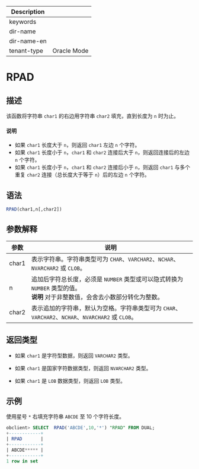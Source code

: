 | Description   |                 |
|---------------|-----------------|
| keywords      |                 |
| dir-name      |                 |
| dir-name-en   |                 |
| tenant-type   | Oracle Mode     |

# RPAD

## 描述

该函数将字符串 `char1` 的右边用字符串 `char2` 填充，直到长度为 `n` 时为止。

  <main id="notice" type='explain'>
    <h4>说明</h4>
    <ul>
    <li>如果 <code>char1</code> 长度大于 <code>n</code>，则返回 <code>char1</code> 左边 <code>n</code> 个字符。</li>
    <li>如果 <code>char1</code> 长度小于 <code>n</code>，<code>char1</code> 和 <code>char2</code> 连接后大于 <code>n</code>，则返回连接后的左边 <code>n</code> 个字符。</li>
    <li>如果 <code>char1</code> 长度小于 <code>n</code>，<code>char1</code> 和 <code>char2</code> 连接后小于 <code>n</code>，则返回 <code>char1</code> 与多个重复 <code>char2</code> 连接（总长度大于等于 <code>n</code>）后的左边 <code>n</code> 个字符。</li>
    </ul>
  </main>

## 语法

```sql
RPAD(char1,n[,char2])
```

## 参数解释

|  参数   |                                                      说明                                                      |
|-------|--------------------------------------------------------------------------------------------------------------|
| char1 | 表示字符串。字符串类型可为 `CHAR`、`VARCHAR2`、`NCHAR`、`NVARCHAR2` 或 `CLOB`。                                                |
| n     | 追加后字符总长度，必须是 `NUMBER` 类型或可以隐式转换为 `NUMBER` 类型的值。 <br>**说明**  对于非整数值，会舍去小数部分转化为整数。 |
| char2 | 表示追加的字符串，默认为空格。字符串类型可为 `CHAR`、`VARCHAR2`、`NCHAR`、`NVARCHAR2` 或 `CLOB`。                                       |

## 返回类型

* 如果 `char1` 是字符型数据，则返回 `VARCHAR2` 类型。

* 如果 `char1` 是国家字符数据类型，则返回 `NVARCHAR2` 类型。

* 如果 `char1` 是 `LOB` 数据类型，则返回 `LOB` 类型。

## 示例

使用星号 `*` 右填充字符串 `ABCDE` 至 10 个字符长度。

```sql
obclient> SELECT  RPAD('ABCDE',10,'*') "RPAD" FROM DUAL;
+------------+
| RPAD       |
+------------+
| ABCDE***** |
+------------+
1 row in set
```
